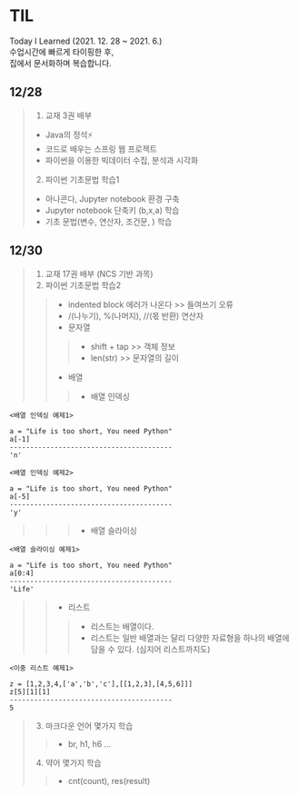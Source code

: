 # TIL
Today I Learned (2021. 12. 28 ~ 2021. 6.)<br>
수업시간에 빠르게 타이핑한 후,<br>
집에서 문서화하며 복습합니다.
## 12/28
> 1. 교재 3권 배부
> - Java의 정석⚡
> - 코드로 배우는 스프링 웹 프로젝트
> - 파이썬을 이용한 빅데이터 수집, 분석과 시각화
> 2. 파이썬 기초문법 학습1
> - 아나콘다, Jupyter notebook 환경 구축
> - Jupyter notebook 단축키 (b,x,a) 학습 
> - 기초 문법(변수, 연산자, 조건문, ) 학습
## 12/30
> 1. 교재 17권 배부 (NCS 기반 과목)
> 2. 파이썬 기초문법 학습2
>> - indented block 에러가 나온다 >> 들여쓰기 오류
>> - /(나누기), %(나머지), //(몫 반환) 연산자
>> - 문자열
>>> - shift + tap >> 객체 정보
>>> - len(str) >> 문자열의 길이
>> - 배열 
>>> - 배열 인덱싱
```
<배열 인덱싱 예제1>

a = "Life is too short, You need Python"
a[-1]
----------------------------------------
'n'
```
```
<배열 인덱싱 예제2>

a = "Life is too short, You need Python"
a[-5]
----------------------------------------
'y'
```
>>> - 배열 슬라이싱
```
<배열 슬라이싱 예제1>

a = "Life is too short, You need Python"
a[0:4]
----------------------------------------
'Life'
```
>> - 리스트
>>> - 리스트는 배열이다.
>>> - 리스트는 일반 배열과는 달리 다양한 자료형을 하나의 배열에 담을 수 있다. (심지어 리스트까지도)
```
<이중 리스트 예제1>

z = [1,2,3,4,['a','b','c'],[[1,2,3],[4,5,6]]]
z[5][1][1]
----------------------------------------
5
```
> 3. 마크다운 언어 몇가지 학습
>> - br, h1, h6 ...
> 4. 약어 몇가지 학습
>> - cnt(count), res(result)